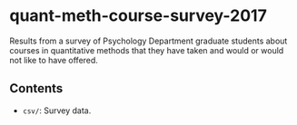 # quant-meth-course-survey-2017

Results from a survey of Psychology Department graduate students about courses in quantitative methods that they have taken and would or would not like to have offered.

## Contents

- `csv/`: Survey data.
